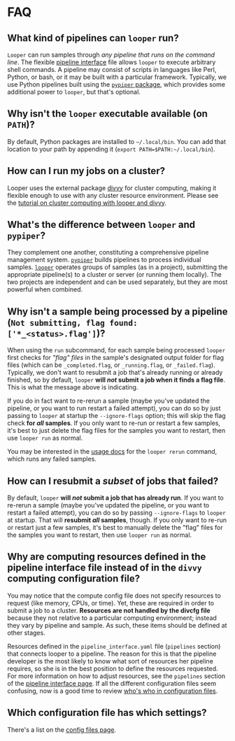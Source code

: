 # FAQ


## What kind of pipelines can `looper` run?

`Looper` can run samples through *any pipeline that runs on the command line*. The flexible [pipeline interface](../pipeline-interface) file allows `looper` to execute arbitrary shell commands. A pipeline may consist of scripts in languages like Perl, Python, or bash, or it may be built with a particular framework. Typically, we use Python pipelines built using the [`pypiper` package](http://pypiper.readthedocs.io), which provides some additional power to `looper`, but that's optional.


## Why isn't the `looper` executable available (on `PATH`)?
	
By default, Python packages are installed to `~/.local/bin`. 
You can add that location to your path by appending it (`export PATH=$PATH:~/.local/bin`).

## How can I run my jobs on a cluster?
	
Looper uses the external package [divvy](http://code.databio.org/divvy) for cluster computing, making it flexible enough to use with any cluster resource environment. Please see the [tutorial on cluster computing with looper and divvy](cluster-computing.md).


## What's the difference between `looper` and `pypiper`?
	
They complement one another, constituting a comprehensive pipeline management system. [`pypiper`](http://pypiper.readthedocs.io) builds pipelines to process individual samples. [`looper`](http://looper.readthedocs.io) operates groups of samples (as in a project), submitting the appropriate pipeline(s) to a cluster or server (or running them locally). The two projects are independent and can be used separately, but they are most powerful when combined.

## Why isn't a sample being processed by a pipeline (`Not submitting, flag found: ['*_<status>.flag']`)?
	
When using the `run` subcommand, for each sample being processed `looper` first checks for *"flag" files* in the sample's designated output folder for flag files (which can be `_completed.flag`, or `_running.flag`, or `_failed.flag`). 	Typically, we don't want to resubmit a job that's already running or already finished, so by default, `looper` **will *not* submit a job when it finds a flag file**. This is what the message above is indicating. 
	
If you do in fact want to re-rerun a sample (maybe you've updated the pipeline, or you want to run restart a failed attempt), you can do so by just passing to `looper` at startup the `--ignore-flags` option; this will skip the flag check **for *all* samples**. If you only want to re-run or restart a few samples, it's best to just delete the flag files for the samples you want to restart, then use `looper run` as normal.

You may be interested in the [usage docs](../usage) for the `looper rerun` command, which runs any failed samples.

## How can I **resubmit a *subset* of jobs** that failed?
	
By default, `looper` **will *not* submit a job that has already run**. If you want to re-rerun a sample (maybe you've updated the pipeline, or you want to restart a failed attempt), you can do so by passing `--ignore-flags` to `looper` at startup. That will **resubmit *all* samples**, though. If you only want to re-run or restart just a few samples, it's best to manually delete the "flag" files for the samples you want to restart, then use `looper run` as normal.

## Why are computing resources defined in the pipeline interface file instead of in the `divvy` computing configuration file?
	
You may notice that the compute config file does not specify resources to request (like memory, CPUs, or time). Yet, these are required in order to submit a job to a cluster. **Resources are not handled by the divcfg file** because they not relative to a particular computing environment; instead they vary by pipeline and sample. As such, these items should be defined at other stages. 

Resources defined in the `pipeline_interface.yaml` file (`pipelines` section) that connects looper to a pipeline. The reason for this is that the pipeline developer is the most likely to know what sort of resources her pipeline requires, so she is in the best position to define the resources requested. For more information on how to adjust resources, see the `pipelines` section of the [pipeline interface page](pipeline-interface.md).  If all the different configuration files seem confusing, now is a good time to review [who's who in configuration files](config-files.md).

## Which configuration file has which settings?
	
There's a list on the [config files page](config-files.md).